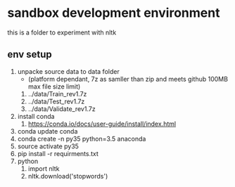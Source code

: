 # sandbox development environment

this is a folder to experiment with nltk

## env setup
1. unpacke source data to data folder
	* (platform dependant, 7z as samller than zip and meets github 100MB max file size limit)
	1. ../data/Train_rev1.7z
	1. ../data/Test_rev1.7z
	1. ../data/Validate_rev1.7z
1. install conda
	1. https://conda.io/docs/user-guide/install/index.html
1. conda update conda
1. conda create -n py35 python=3.5 anaconda
1. source activate py35
1. pip install -r requirments.txt
1. python
	1. import nltk
	1. nltk.download('stopwords')


